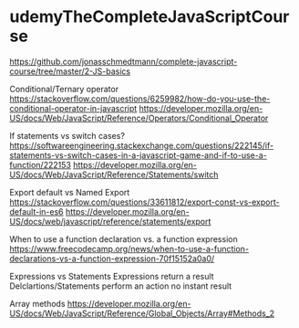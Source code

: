 # udemyTheCompleteJavaScriptCourse
https://github.com/jonasschmedtmann/complete-javascript-course/tree/master/2-JS-basics

Conditional/Ternary operator
https://stackoverflow.com/questions/6259982/how-do-you-use-the-conditional-operator-in-javascript
https://developer.mozilla.org/en-US/docs/Web/JavaScript/Reference/Operators/Conditional_Operator

If statements vs switch cases?
https://softwareengineering.stackexchange.com/questions/222145/if-statements-vs-switch-cases-in-a-javascript-game-and-if-to-use-a-function/222153
https://developer.mozilla.org/en-US/docs/Web/JavaScript/Reference/Statements/switch

Export default vs Named Export
https://stackoverflow.com/questions/33611812/export-const-vs-export-default-in-es6
https://developer.mozilla.org/en-US/docs/web/javascript/reference/statements/export

When to use a function declaration vs. a function expression
https://www.freecodecamp.org/news/when-to-use-a-function-declarations-vs-a-function-expression-70f15152a0a0/

Expressions vs Statements
Expressions return a result
Delclartions/Statements perform an action no instant result

Array methods
https://developer.mozilla.org/en-US/docs/Web/JavaScript/Reference/Global_Objects/Array#Methods_2
